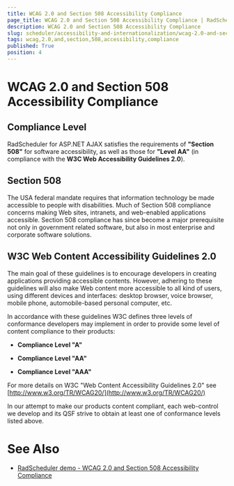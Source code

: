 ```yaml
---
title: WCAG 2.0 and Section 508 Accessibility Compliance
page_title: WCAG 2.0 and Section 508 Accessibility Compliance | RadScheduler for ASP.NET AJAX Documentation
description: WCAG 2.0 and Section 508 Accessibility Compliance
slug: scheduler/accessibility-and-internationalization/wcag-2.0-and-section-508-accessibility-compliance
tags: wcag,2.0,and,section,508,accessibility,compliance
published: True
position: 4
---
```


# WCAG 2.0 and Section 508 Accessibility Compliance



## Compliance Level

RadScheduler for ASP.NET AJAX satisfies the requirements of **"Section 508"** for software accessibility, as well as those for **"Level AA"** (in compliance with the **W3C Web Accessibility Guidelines 2.0**).

## Section 508

The USA federal mandate requires that information technology be made accessible to people with disabilities. Much of Section 508 compliance concerns making Web sites, intranets, and web-enabled applications accessible. Section 508 compliance has since become a major prerequisite not only in government related software, but also in most enterprise and corporate software solutions.

## W3C Web Content Accessibility Guidelines 2.0

The main goal of these guidelines is to encourage developers in creating applications providing accessible contents. However, adhering to these guidelines will also make Web content more accessible to all kind of users, using different devices and interfaces: desktop browser, voice browser, mobile phone, automobile-based personal computer, etc.



In accordance with these guidelines W3C defines three levels of conformance developers may implement in order to provide some level of content compliance to their products:

* **Compliance Level "A"**

* **Compliance Level "AA"**

* **Compliance Level "AAA"**



For more details on W3C "Web Content Accessibility Guidelines 2.0" see [http://www.w3.org/TR/WCAG20/](http://www.w3.org/TR/WCAG20/)

In our attempt to make our products content compliant, each web-control we develop and its QSF strive to obtain at least one of conformance levels listed above.

# See Also

 * [RadScheduler demo - WCAG 2.0 and Section 508 Accessibility Compliance](http://demos.telerik.com/aspnet-ajax/scheduler/examples/accessibility/defaultcs.aspx)

